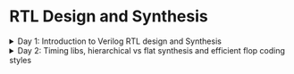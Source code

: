 # RTL Design and Synthesis
  
<details>
  <summary>Day 1: Introduction to Verilog RTL design and Synthesis</summary>
  
## Verilog Simulation Basics

### Key Terms

- **Simulator**  
  A tool used to check the design.  
  In this case, we are using **Icarus Verilog (iverilog)** as the simulator.

- **Design**  
  The actual Verilog code (or codes) that implements the intended functionality to meet the given specifications.

- **Testbench**  
  A setup written in Verilog to apply stimulus (test vectors) to the design to verify its functionality.

### How the Simulator Works

1. The simulator continuously monitors the **input signals**.  
2. Whenever there is a **change in the input values**, the simulator re-evaluates the design.  
3. If there is **no change in inputs**, there will be **no change in outputs**.  
4. This process ensures that the outputs always reflect the latest input conditions.

<img width="1344" height="768" alt="image" src="https://github.com/user-attachments/assets/ac12d53c-eb32-4003-9515-6147062ecfaa" />

## Iverilog-based Simulation Flow

1. **Write the Design (RTL Module)**  
   - Create the Verilog file that describes the actual logic (your design).

2. **Write the Testbench**  
   - Create another Verilog file that gives input values (test vectors) to the design and checks the outputs.

3. **Compile with iverilog**  
   - Use the `iverilog` tool to compile both the design and testbench.  
   - This generates a **simulation executable** file.

4. **Run the Simulation**  
   - Execute the simulation file.  
   - It produces a **VCD file** (Value Change Dump) that records all signal changes over time.

5. **View with GTKWave**  
   - Open the VCD file in **GTKWave** (a waveform viewer).  
   - This lets you **see the signals as waveforms** and verify if the design works as expected.

> In short: **Design + Testbench → Compile → Run → VCD → View in GTKWave**

<img width="1536" height="672" alt="image" src="https://github.com/user-attachments/assets/5a74fae9-3c1b-4d2c-88b8-2d38c828302a" />

## Lab 1: Introduction

In this lab, we will begin by cloning the required GitHub repository that contains all the design files and resources for the workshop.

### Clone the Repository

```bash
git clone https://github.com/kunalg123/sky130RTLDesignAndSynthesisWorkshop.git
cd sky130RTLDesignAndSynthesisWorkshop/
ls
```
<img width="927" height="429" alt="image" src="https://github.com/user-attachments/assets/f99b4c1f-7243-4a77-a2ac-d214a2b2f955" />

## Lab 2: Introduction to Verilog and GTKWave

### Running Verilog Design and Testbench
#### Step 1: Prepare the Files
- **Design file** → contains the RTL (e.g., `design.v`)  
- **Testbench file** → applies inputs and checks outputs (e.g., `testbench.v`)  
Both files are needed to run a simulation.
#### Step 2: Compile with Icarus Verilog
Use the following command:
```bash
iverilog design.v testbench.v
```
#### Step 3: Run the Simulation
Execute the compiled file:
```
./a.out
```
#### Step 4: View with GTKWave
Open the VCD file in GTKWave to see the waveforms:
```
gtkwave dump.vcd
```
### multiplexer

```
gvim good_mux.v -o tb_good_mux.v
```
<img width="921" height="406" alt="image" src="https://github.com/user-attachments/assets/0a011603-c4b1-4aad-952e-b17535f21b48" />

#### Truth Table for `good_mux` (2:1 Multiplexer)

The design selects one of the two inputs (`i0` or `i1`) based on the value of the select signal `sel`.

| sel | i0 | i1 | y |
|:---:|:--:|:--:|:-:|
|  0  |  0 |  0 | 0 |
|  0  |  0 |  1 | 0 |
|  0  |  1 |  0 | 1 |
|  0  |  1 |  1 | 1 |
|  1  |  0 |  0 | 0 |
|  1  |  0 |  1 | 1 |
|  1  |  1 |  0 | 0 |
|  1  |  1 |  1 | 1 |

#### Explanation
- When **`sel = 0`**, output `y` follows **`i0`**.  
- When **`sel = 1`**, output `y` follows **`i1`**.

```bash
iverilog good_mux.v tb_good_mux.v
./a.out
gtkwave tb_good_mux.vcd
```
<img width="925" height="372" alt="image" src="https://github.com/user-attachments/assets/25c90316-6a09-4507-9a89-fba29e352569" />

<img width="926" height="283" alt="image" src="https://github.com/user-attachments/assets/28b8a8c8-767b-4cf9-9530-5f57108481d8" />

## Introduction to Yosys

- **Synthesizer**  
  A tool that converts RTL (Verilog/VHDL) designs into a **netlist**, which is a gate-level representation of the circuit.

- **Yosys**  
  The synthesizer tool we are using in this lab.  
  It takes your **RTL code** as input and generates the corresponding **netlist**.

  <img width="2048" height="512" alt="image" src="https://github.com/user-attachments/assets/dd0a9b1d-9fd3-46eb-a657-84168c96ec20" />

### Yosys Setup
<img width="1408" height="736" alt="image" src="https://github.com/user-attachments/assets/7ea9d8f8-1a1b-4b5d-b8ef-4097109e4b95" />

### Verify the Synthesis
<img width="1536" height="672" alt="image" src="https://github.com/user-attachments/assets/cea5f989-1ce0-4274-a1a7-01f6cf53af24" />


## RTL Design and Synthesis
1. RTL Design

- RTL (Register Transfer Level) describes the behaviour of a digital circuit based on the given specification.
- It focuses on what the circuit should do (not how it is physically built).
- Written in HDL (Hardware Description Language) like Verilog or VHDL.

Example:

Here’s a simple 2-input AND gate in Verilog (behavioural representation):

```verilog
module and_gate (
    input  wire a, 
    input  wire b,
    output wire y
);
    assign y = a & b;   // behavior: y is AND of a and b
endmodule
```

2. Synthesis

- Synthesis is the process of converting RTL code → Gate-level representation.
- The design is mapped into logic gates and connections.
- The output of synthesis is a netlist (a text file showing gates and their interconnections).

3. Standard Cell Library (.lib)

- A .lib file contains a collection of standard logic modules (gates).

- Examples: AND, OR, NOT, Flip-Flops, etc.

- Each gate can have multiple versions (called flavours), depending on speed and power.

Example:

For a 2-input AND gate, the library may provide:
```
AND2_X1 → slow

AND2_X2 → typical/moderate

AND2_X4 → fast 
```

### Why We Need Different Flavours of Cells (Slow vs Fast)

- In digital design, it’s not enough for a circuit to work — it must also run reliably and at the right speed.
- To achieve this, designers use both slow cells and fast cells, depending on the timing needs of the circuit.

1. Slow Cells – Fixing Hold Problems

Consider two flip-flops with logic in between:

<img width="1632" height="640" alt="image" src="https://github.com/user-attachments/assets/e4c2c4d1-29b3-4ec5-993e-54fe30bc4131" />

On a clock edge, DFF A launches data.

That data passes through the logic (COMBI) before reaching DFF B.

If the logic is too fast, the data may reach DFF B too early, before its hold time has passed.
This causes a hold violation (wrong data captured).

To fix this, we use slow cells, which add delay to the path.

Hold condition :
```
T_HOLD_B < T_CQ_A + T_COMBI

Where:

T_HOLD_B = Hold time of DFF B

T_CQ_A = Clock-to-Q delay of DFF A

T_COMBI = Delay through the logic
```
> If this condition is not met, slow cells are needed.

2. Fast Cells – Improving Speed

While slow cells fix hold problems, they also make the circuit slower.
To achieve higher performance, we use fast cells.

Setup condition at DFF B:

```
T_CLK > T_CQ_A + T_COMBI + T_SETUP_B

Where:

T_CLK = Clock period

T_SETUP_B = Setup time of DFF B
```
> If the logic (T_COMBI) is too slow, the clock must run slower, which reduces performance.
> By using fast cells, we reduce delay and allow the circuit to run at higher clock speeds.

Maximum frequency of the design:
```
f_CLK_max = 1 / T_CLK_min
```
> Smaller T_COMBI → Smaller T_CLK_min → Higher f_CLK_max.

3. Summary

- Slow cells → Add delay to fix hold violations.

- Fast cells → Reduce delay to fix setup violations and improve speed.

- A standard cell library (.lib) provides multiple versions of each gate (slow, typical, fast), so designers can mix and match depending on timing needs.

## Faster Cells vs Slower Cells

In digital circuits, the **load** mainly comes from **capacitance**.  
The time needed to **charge or discharge this capacitance** defines the **cell delay**.

- **Faster charging/discharging** → **Smaller delay** (faster cell)  
- **Slower charging/discharging** → **Larger delay** (slower cell)  

### Key Points

- To charge/discharge capacitance quickly, transistors must supply **more current**.  
- This is controlled by **transistor width**:
  - **Wider transistors** → Lower delay → **More area and higher power**  
  - **Narrow transistors** → Higher delay → **Less area and lower power**  

### Comparison Table

| Feature          | Fast Cells (Wider Transistors)       | Slow Cells (Narrow Transistors)    |
|------------------|--------------------------------------|------------------------------------|
| **Delay**        | Low (fast switching)                | High (slower switching)            |
| **Area**         | Large                               | Small                              |
| **Power**        | High                                | Low                                |
| **Usage**        | Critical timing paths               | Non-critical paths                 |
| **Advantage**    | Improves performance (speed)        | Saves area and power               |
| **Disadvantage** | Costly in area and power consumption | Increases delay (slower operation) |


### Summary

- **Fast cells** → Used for **critical paths** to meet timing.  
- **Slow cells** → Used for **non-critical paths** to reduce area and power.  

#### Synthesis illustration

<img width="984" height="805" alt="113" src="https://github.com/user-attachments/assets/a4657f25-a4d5-49a6-af26-870ff06afaf7" />

## Lab 3: Yosys good mux

### Steps to Run Synthesis

### Step 0: Start Yosys
```bash
yosys
```
<img width="928" height="128" alt="image" src="https://github.com/user-attachments/assets/f5dee0a1-7ab5-4a57-8a95-065aa36d5dc9" />

### Step 1: Load the Standard Cell Library

The Liberty file (.lib) contains the timing and logic information of the Sky130 standard cells.
We need it so Yosys can map our RTL design to real technology cells.

```
read_liberty -lib ../lib/sky130_fd_sc_hd__tt_025C_1v80.lib
```
<img width="924" height="78" alt="image" src="https://github.com/user-attachments/assets/b43c7a9e-59ab-4d44-8396-8018dffea192" />

### Step 2: Read the RTL Verilog File

Load your RTL design (good_mux.v)

```
read_verilog good_mux.v
```
<img width="920" height="98" alt="image" src="https://github.com/user-attachments/assets/33a725a7-5846-489d-bf51-ce0bccc1da40" />

- technology independent 
<img width="925" height="415" alt="image" src="https://github.com/user-attachments/assets/6dd65624-b3da-4aac-8540-477f21ad6e89" />


### Step 3: Synthesise the Top Module

Convert the RTL design into a technology-independent netlist.
Here, the top module is good_mux.
```
synth -top good_mux
```
<img width="928" height="300" alt="image" src="https://github.com/user-attachments/assets/24434893-72ab-4e8c-b697-9c575101a053" />
<img width="923" height="372" alt="image" src="https://github.com/user-attachments/assets/d51f789a-0700-4583-b164-5a91ef8daa64" />

### Step 4: Map to Standard Cells

Now map the synthesised netlist to actual Sky130 standard cells (defined in the Liberty file).
This produces a technology-dependent netlist.

```
abc -liberty ../lib/sky130_fd_sc_hd__tt_025C_1v80.lib
```
<img width="928" height="262" alt="image" src="https://github.com/user-attachments/assets/aa83f907-5411-482f-b615-7124fe91cf39" />
<img width="926" height="77" alt="image" src="https://github.com/user-attachments/assets/a04d503a-c3c8-49d0-ac1a-fa5f5fa62699" />

### Step 5: View the Netlist as a Schematic

Visualise the synthesised circuit as a schematic diagram.
```
show
```
<img width="924" height="395" alt="image" src="https://github.com/user-attachments/assets/9ed88b20-8e4e-4332-b077-095600f49bb0" />

### Step 6: Write the Gate-Level Netlist

Finally, export the gate-level netlist to a Verilog file.

The `-noattr` option removes extra attributes, making the file easier to read.

```
write_verilog -noattr good_mux_netlist.v
```

```verilog
/* Generated by Yosys 0.51+17 (git sha1 e44d1d404, g++ 9.4.0-1ubuntu1~20.04.2 -fPIC -O3) */

module good_mux(i0, i1, sel, y);
  wire _0_;
  wire _1_;
  wire _2_;
  wire _3_;
  input i0;
  wire i0;
  input i1;
  wire i1;
  input sel;
  wire sel;
  output y;
  wire y;
  sky130_fd_sc_hd__mux2_1 _4_ (
    .A0(_0_),
    .A1(_1_),
    .S(_2_),
    .X(_3_)
  );
  assign _0_ = i0;
  assign _1_ = i1;
  assign _2_ = sel;
  assign y = _3_;
endmodule
```
</details>

<details>
  <summary>Day 2: Timing libs, hierarchical vs flat synthesis and efficient flop coding styles</summary>

## Introduction to a library file (.lib)

A **`.lib` file** (Liberty file) is a **text-based standard cell library file** used in digital IC design.  
It contains **timing, power, and functional information** about standard logic cells like:

- **Basic gates** → AND, OR, NOT  
- **Sequential cells** → Flip-Flops, Latches  
- **Complex cells** → Multiplexers, Adders  

### Why Multiple Versions of the Same Gate?
Each logic gate is available in **different flavours**:

-  **High-Speed Version** → Works faster but consumes more power  
-  **Low-Power Version** → Saves energy but works slower  
-  **Balanced Version** → Trade-off between speed & power  

### PVT Corners in `.lib`

**PVT = Process, Voltage, Temperature**

- **Process:** Variations during chip fabrication (transistors may be slightly faster or slower).  
- **Voltage:** Supply voltage may change (e.g., 1.8V, 1.62V, 1.98V).  
- **Temperature:** Chips may run in different environments (e.g., -40°C in space, 125°C in cars).  

That’s why libraries provide different operating conditions (called **corners**) such as:

- `tt_025C_1v80` → Typical process, 25°C, 1.8V  
- `ss_125C_1v62` → Slow process, 125°C, 1.62V  
- `ff_n40C_1v98` → Fast process, -40°C, 1.98V  


### Lab 4: Introduction to .lib

<img width="926" height="429" alt="image" src="https://github.com/user-attachments/assets/57c12542-1d18-4edb-8e6d-a89441260c12" />

```
sky130_fd_sc_hd__tt_025C_1v80 
```
- sky130 → Refers to the SkyWater 130nm technology node.
- fd → "Foundry Design" (cells are designed for foundry use).
- sc → "Standard Cell" (these are logic cells like AND, OR, FF, etc.).
- hd → "High Density" variant (optimised for area, smaller cell size).
- tt_025C_1v80 → This part describes the PVT corner:
- tt → Typical process (transistors behave as expected, no fast/slow variation).
- 025C → Temperature = 25°C.
- 1v80 → Voltage = 1.80V.
  
```liberty
library ("sky130_fd_sc_hd__tt_025C_1v80") {
    technology("cmos");                  # CMOS technology
    delay_model : "table_lookup";        # Timing values stored as lookup tables
    time_unit : "1ns";                   # Timing measured in nanoseconds
    voltage_unit : "1V";                 # Voltage in volts
    leakage_power_unit : "1nW";          # Leakage in nanowatts
    capacitive_load_unit(1.0, "pf");     # Capacitance in picofarads

    default_operating_conditions : "tt_025C_1v80"; # Default PVT corner

    operating_conditions ("tt_025C_1v80") {
        voltage : 1.8000000000;          # Supply voltage
        process : 1.0000000000;          # Typical process
        temperature : 25.000000000;      # 25°C environment
        tree_type : "balanced_tree";     # Clock tree balancing method
    }
}
```
### GVim: Commands

```vim
## 1. Search for the word `cell`
In GVim, use:
/cell
- Press n to go to the next occurrence.
- Press N to go to the previous occurrence.

## 2. Turn on/off syntax highlighting
:syntax on
:syntax off

## 3. List all lines containing cell
:g/cell/p

## 4. Search for a specific pattern
/cell .*
/cell .*and

## 4. Highlight all matches and turn off
:set hlsearch
:noh

## 
:sp → shorthand for :split
:vsp [filename] → opens a vertical split of the current window
```

<img width="917" height="417" alt="image" src="https://github.com/user-attachments/assets/65740a05-e397-4c98-9fb1-edaba84c3d1e" />

### AND2 Gates in the .lib File

The `.lib` file defines three types of AND2 gates used in digital circuits: `and2_0`, `and2_1`, and `and2_2`. Each type represents a different "flavour" with distinct drive strength, speed, area, and leakage characteristics.

### Matching Description to the above picture

| Gate Name                     | Area  | Leakage Power Range | Speed / Type                   | Notes |
|--------------------------------|-------|-------------------|--------------------------------|-------|
| `sky130_fd_sc_hd__and2_0`      | 2.256 | ~0.0018–0.0021    | Slowest, smallest cell         | Small area, low leakage, narrow transistors, higher delay. Used on non-critical nets. |
| `sky130_fd_sc_hd__and2_1`      | 6.256 | ~0.0015–0.0031    | Medium cell                    | Moderate area and leakage. Balances delay, power, and area. Used where moderate speed is needed. |
| `sky130_fd_sc_hd__and2_2`      | 7.507 | ~0.0018–0.0039    | Fastest, largest cell          | Large area, high leakage, wide transistors, low delay. Used where timing is critical. |

### Key Points

- **Area vs Speed:**  
  Wider transistors → faster switching → larger area and higher leakage.  

- **Leakage Power:**  
  Varies depending on input conditions (A, B). Switching activity affects power.  

- **Cell Delay:**  
  Determined by how quickly capacitance can be charged/discharged, which depends on the transistor width.  

- **Cell Selection in Synthesis:**  
  - **Fast cells (`and2_2`)**: for critical paths requiring low delay.  
  - **Medium cells (`and2_1`)**: trade-off between speed, power, and area.  
  - **Slow cells (`and2_0`)**: for non-critical paths, saving area and power.  

> These three gates demonstrate how a cell library allows digital designers to **balance speed, power, and area** in real VLSI chips.

## Hierarchical vs Flat Synthesis

### Hierarchical Synthesis

A hierarchical design means building a circuit by dividing it into smaller sub-modules, which are all connected inside one main top module.

This method is very useful for large designs because it follows the divide-and-conquer idea. Instead of handling one huge design (which is hard for tools to optimise), the design is split into smaller blocks that tools can process more efficiently.

Using a hierarchical design makes better use of computer resources, speeds up the design process, and also makes debugging easier and faster.

### Multiple Modules

```verilog
module sub_module2 (input a, input b, output y);
	assign y = a | b;
endmodule

module sub_module1 (input a, input b, output y);
	assign y = a&b;
endmodule


module multiple_modules (input a, input b, input c , output y);
	wire net1;
	sub_module1 u1(.a(a),.b(b),.y(net1));  //net1 = a&b
	sub_module2 u2(.a(net1),.b(c),.y(y));  //y = net1|c ,ie y = a&b + c;
endmodule
```

#### Lab 5: Hierarchical flow

```bash
yosys
read_liberty -lib ../lib/sky130_fd_sc_hd__tt_025C_1v80.lib
read_verilog multiple_modules.v
```
<img width="929" height="265" alt="image" src="https://github.com/user-attachments/assets/fa22c682-1aed-4ca6-888f-27b617d9dad7" />

```
synth -top multiple_modules
```
<div align="center">

| | |
|:------------:|:------------:|
| <img width="241" height="353" alt="image" src="https://github.com/user-attachments/assets/a2493aa6-8675-40d4-a44d-5b7ce66ef136" /> | <img width="327" height="386" alt="image" src="https://github.com/user-attachments/assets/8a97bc28-63d4-4a47-aac8-e2ac109b5e31" /> |

</div>


```
abc -liberty ../lib/sky130_fd_sc_hd__tt_025C_1v80.lib
```
<img width="929" height="82" alt="image" src="https://github.com/user-attachments/assets/8700f6ad-30df-4e8a-b0ed-ae5eef7c9634" />

```
show multiple_modules
```
<img width="923" height="266" alt="image" src="https://github.com/user-attachments/assets/99671124-b05f-4075-99d3-28a75c95bf0c" />

```
write_verilog -noattr multiple_modules_hier.v
```
<div align="center">

| | |
|:------------:|:------------:|
| <img width="224" height="366" alt="image" src="https://github.com/user-attachments/assets/0609f31c-1a2f-45b4-9b57-c971e1ed632c" /> | <img width="221" height="365" alt="image" src="https://github.com/user-attachments/assets/a3290148-2759-4e5d-8264-1de0167c69e4" /> |

</div>

### Flat Synthesis
A flat design is used when the circuit is small enough for the tool to optimise quickly and efficiently within a reasonable time.

```
flatten
show
write_verilog -noattr multiple_modules_flat.v
```

<img width="924" height="145" alt="image" src="https://github.com/user-attachments/assets/69d573db-0c19-4b7b-8f08-bd0b35343cd8" />

<div align="center">

| | |
|:------------:|:------------:|
| <img width="227" height="373" alt="image" src="https://github.com/user-attachments/assets/c5b97b1e-01a3-4b24-91c3-17b32b69bb92" /> | <img width="199" height="272" alt="image" src="https://github.com/user-attachments/assets/de91bc6b-efb8-49dd-aef5-eda9c7bd74cf" /> |

</div>

## Various Flop Coding Styles and Optimisation

### 1. Combinational Circuit

- A combinational circuit is made up of logic gates (AND, OR, NOT, etc.).
- The output depends only on the current inputs.
> Example: if inputs are a, b, and c, the output y is computed instantly based on the logic equation.

<div align="center">
<img width="358" height="186" alt="image" src="https://github.com/user-attachments/assets/c6c1472e-6cd4-4e4d-b26f-f54d869a0fed" />
</div>

### 2. Propagation Delay (Tpd)

- In real circuits, logic gates do not switch outputs instantly.
- Each gate takes a small amount of time (like 1 ns, 2 ns, etc.) to produce the correct output after the input changes.
- This time is called Propagation Delay (Tpd).
> Because of Tpd, the output may not be correct immediately; it updates only after the delay.

### 3. Glitch
- A glitch is a small, unwanted pulse at the output of a circuit.

> Why does it happen?
- Different inputs may reach the gate at slightly different times (due to different propagation delays).
- For a short moment, the circuit produces a wrong output before stabilising.
- Example: If a and b change at the same time but reach the gate at different times (2 ns apart), the output can go HIGH for a moment and then go LOW again → this is a glitch.

<div align="center">
<img width="296" height="300" alt="image" src="https://github.com/user-attachments/assets/cfa6f502-56b0-44d2-b71b-2378e1921ed5" />
</div>

### 4. Why Do We Need Flip-Flops?

- Flip-flops (flops) are used to store and stabilise outputs.
- They sample the combinational circuit output only at the clock edge (rising or falling edge).
- This ensures that glitches or short unwanted pulses do not affect the system, because the flop only captures the stable value after propagation delays are settled.

## Difference between Synchronous and Asynchronous Circuits

### Synchronous Circuits
- **Definition**: Circuits where all operations are controlled by a **clock signal**.  
- **Behavior**: Data changes (inputs/outputs) happen only at clock edges (rising or falling).  
- **Examples**: Flip-flop based counters, registers, processors.  
- **Advantages**:
  - Predictable timing.  
  - Easy to design and debug.  
  - Glitches are avoided because outputs are sampled only on the clock edge.  
- **Disadvantages**:
  - Require clock distribution.  
  - May be slower due to waiting for the clock.  

### Asynchronous Circuits
- **Definition**: Circuits that do **not use a global clock**. Output changes immediately when inputs change (only depends on propagation delay).  
- **Behavior**: No clock – operations happen "asynchronously."  
- **Examples**: Simple combinational logic, ripple counters.  
- **Advantages**:
  - Faster response (no waiting for clock).  
  - Power efficient (no clock switching).  
- **Disadvantages**:
  - Hard to design and test.  
  - Sensitive to glitches and races (timing hazards).  
  - Less reliable in large systems.  


| Feature              | Synchronous Circuit       | Asynchronous Circuit      |
|----------------------|---------------------------|---------------------------|
| **Clock**            | Required                 | Not required              |
| **Output changes**   | On clock edge            | Anytime input changes     |
| **Design**           | Easier, predictable      | Complex, harder           |
| **Speed**            | Slower (depends on clock)| Faster (no clock wait)    |
| **Glitches**         | Avoided by flops         | More prone to glitches    |
| **Examples**         | CPUs, Registers          | Ripple counters, Logic gates |


 **In short**:  
- **Synchronous = stable, clocked, reliable.**  
- **Asynchronous = fast, but tricky and glitch-prone.**

1: Flip-flop with asynchronous reset

```verilog
module dff_asyncres ( input clk ,  input async_reset , input d , output reg q );
always @ (posedge clk , posedge async_reset)
begin
	if(async_reset)
		q <= 1'b0; // Immediately reset to 0
	else	
		q <= d;  // Otherwise capture input d on clock edge
end
endmodule
```

- Simulation
```
iverilog dff_asyncres.v tb_dff_asyncres.v
./a.out
gtkwave tb_dff_asyncres.vcd
```

<img width="928" height="278" alt="image" src="https://github.com/user-attachments/assets/c8b26446-93a8-4a31-ab97-83adc8dd024f" />

2. Flip-flop with asynchronous set

```verilog
module dff_async_set ( input clk ,  input async_set , input d , output reg q );
always @ (posedge clk , posedge async_set)
begin
	if(async_set)
		q <= 1'b1;
	else	
		q <= d;
end
endmodule
```

- Simulation
```
iverilog dff_async_set.v tb_dff_async_set.v
./a.out
gtkwave tb_dff_async_set.vcd
```

<img width="929" height="260" alt="image" src="https://github.com/user-attachments/assets/17464d70-868c-47d5-aea2-82a91af2c63d" />

3. Flip-flop with synchronous reset
   
```verilog
module dff_syncres ( input clk , input async_reset , input sync_reset , input d , output reg q );
always @ (posedge clk )
begin
	if (sync_reset)
		q <= 1'b0;
	else	
		q <= d;
end
endmodule
```

- Simulation
```
iverilog dff_syncres.v tb_dff_syncres.v 
./a.out
gtkwave tb_dff_syncres.vcd
```

<img width="926" height="269" alt="image" src="https://github.com/user-attachments/assets/88a2a4ab-bc0f-4a3e-9104-8701d5dee589" />

4: Flip-Flop with Asynchronous Reset and Synchronous Reset

```verilog
module dff_asyncres_syncres ( input clk , input async_reset , input sync_reset , input d , output reg q );
always @ (posedge clk , posedge async_reset)
begin
	if(async_reset)
		q <= 1'b0;
	else if (sync_reset)
		q <= 1'b0;
	else	
		q <= d;
end
endmodule
```

- Simulation
```
iverilog dff_asyncres_syncres.v tb_dff_asyncres_syncres.v
./a.out
gtkwave tb_dff_asyncres_syncres.vcd
```

<img width="926" height="272" alt="image" src="https://github.com/user-attachments/assets/09ad8cc3-418a-4977-acbb-f94718fe6544" />

#### Key Differences Between Flip-Flops

| Code No. | Flip-Flop Type                | Control Signal(s)        | Type of Control | When it Takes Effect          | Output Behavior        | Observation |
|----------|--------------------------|--------------------------|-----------------|-------------------------------|------------------------|-------------|
| 1        | **Async Reset**           | `async_reset`            | Asynchronous    | Immediately (anytime)         | `q = 0`                | Output resets to 0 instantly when `async_reset=1`, independent of clock. Useful for fast reset but may cause metastability if not synchronized. |
| 2        | **Async Set**          | `async_set`              | Asynchronous    | Immediately (anytime)         | `q = 1`                | Output sets to 1 instantly when `async_set=1`, independent of clock. Often used when system must start in logic HIGH state. |
| 3        | **Sync Reset**            | `sync_reset`             | Synchronous     | Only on rising clock edge     | `q = 0`                | Reset happens only with clock edge, making it predictable and glitch-free. But reset is not immediate (must wait for clock). |
| 4        | **Async + Sync Reset**   | `async_reset`, `sync_reset` | Mixed        | Async = immediate, Sync = on clk | `q = 0`              | Asynchronous reset has highest priority (instant reset). If not active, synchronous reset works at clock edge. Provides both flexibility and safety. |

- Synthesis

1: Flip-flop with asynchronous reset

```
yosys
read_liberty -lib ../lib/sky130_fd_sc_hd__tt_025C_1v80.lib
read_verilog dff_asyncres.v 
synth -top dff_asyncres
dfflibmap -liberty ../lib/sky130_fd_sc_hd__tt_025C_1v80.lib
abc -liberty ../lib/sky130_fd_sc_hd__tt_025C_1v80.lib
show
```

<img width="925" height="169" alt="image" src="https://github.com/user-attachments/assets/aec11097-41f8-4c3e-abf8-17c2d586fed2" />

2. Flip-flop with asynchronous set
   
```
yosys
read_liberty -lib ../lib/sky130_fd_sc_hd__tt_025C_1v80.lib
read_verilog dff_async_set.v
synth -top dff_async_set
dfflibmap -liberty ../lib/sky130_fd_sc_hd__tt_025C_1v80.lib
abc -liberty ../lib/sky130_fd_sc_hd__tt_025C_1v80.lib
show
```
<img width="926" height="177" alt="image" src="https://github.com/user-attachments/assets/9dc1f942-7af8-4d5d-be1c-d284794513a9" />

3. Flip-flop with synchronous reset
   
```
yosys
read_liberty -lib ../lib/sky130_fd_sc_hd__tt_025C_1v80.lib
read_verilog dff_syncres.v 
synth -top dff_syncres
dfflibmap -liberty ../lib/sky130_fd_sc_hd__tt_025C_1v80.lib
abc -liberty ../lib/sky130_fd_sc_hd__tt_025C_1v80.lib
show
```

<img width="925" height="206" alt="image" src="https://github.com/user-attachments/assets/fd395c0e-e345-4d8e-83ff-8fd8b5d25c61" />

4: Flip-Flop with Asynchronous Reset and Synchronous Reset

```
yosys
read_liberty -lib ../lib/sky130_fd_sc_hd__tt_025C_1v80.lib
read_verilog dff_asyncres_syncres.v
synth -top dff_asyncres_syncres
dfflibmap -liberty ../lib/sky130_fd_sc_hd__tt_025C_1v80.lib
abc -liberty ../lib/sky130_fd_sc_hd__tt_025C_1v80.lib
show
```

<img width="919" height="179" alt="image" src="https://github.com/user-attachments/assets/a7794e14-9fbb-4a07-a876-c467b4f2b336" />

## Optimization

Optimisation in synthesis means making the RTL design simpler and more efficient.

During this process, Yosys:
- Removes extra or unused logic,
- Simplifies logic equations, and
- Reduces the number of gates.

> The important point: functionality stays the same, but the circuit becomes smaller and faster.





</details>
